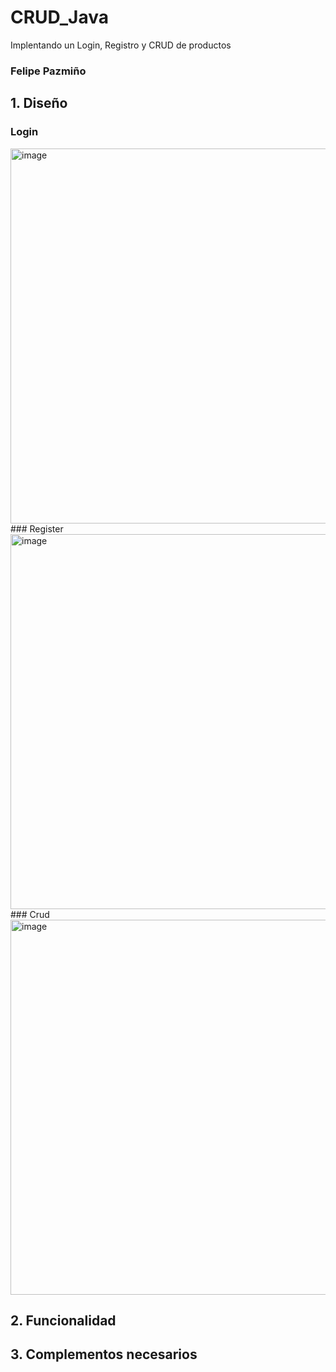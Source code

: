 # CRUD_Java
Implentando un Login, Registro y CRUD de productos

### Felipe Pazmiño

## 1. Diseño

 ### Login
 <img width="600" alt="image" src="https://user-images.githubusercontent.com/85601974/184511242-1365abb8-28df-4074-8598-ba47d58e7c64.png">
 ### Register
 <img width="600" alt="image" src="https://user-images.githubusercontent.com/85601974/184511269-de6178af-b48f-49d5-aac5-a5694f842ee4.png">
 ### Crud
 <img width="600" alt="image" src="https://user-images.githubusercontent.com/85601974/184511296-51f18ce7-074d-4f28-bb6a-8f0cb2d42693.png">

## 2. Funcionalidad

## 3. Complementos necesarios
